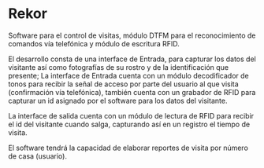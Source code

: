 # Rekor
Software para el control de visitas, módulo DTFM para el reconocimiento de comandos vía telefónica y módulo de escritura RFID.

El desarrollo consta de una interface de Entrada, para capturar los datos del visitante así como fotografías de su rostro y de la identificación que presente; La interface de Entrada cuenta con un módulo decodificador de tonos para recibir la señal de acceso por parte del usuario al que visita (confirmación vía telefónica), también cuenta con un grabador de RFID para capturar un id asignado por el software para los datos del visitante.

La interface de salida cuenta con un módulo de lectura de RFID para recibir el id del visitante cuando salga, capturando así en un registro el tiempo de visita.

El software tendrá la capacidad de elaborar reportes de visita por número de casa (usuario).
